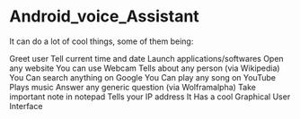 # Android_voice_Assistant

It can do a lot of cool things, some of them being:

Greet user
Tell current time and date
Launch applications/softwares
Open any website
You can use Webcam 
Tells about any person (via Wikipedia)
You Can search anything on Google
You Can play any song on YouTube
Plays music
Answer any generic question (via Wolframalpha)
Take important note in notepad
Tells your IP address
It Has a cool Graphical User Interface






